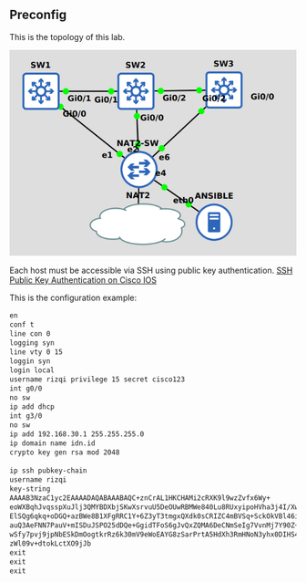 

## Preconfig

This is the topology of this lab.

![Topology](switches-playbook-lab-topology.png)

Each host must be accessible via SSH using public key authentication.
[SSH Public Key Authentication on Cisco IOS](https://networklessons.com/uncategorized/ssh-public-key-authentication-cisco-ios)

This is the configuration example:
```
en
conf t
line con 0 
logging syn
line vty 0 15
loggin syn
login local
username rizqi privilege 15 secret cisco123
int g0/0
no sw
ip add dhcp 
int g3/0
no sw
ip add 192.168.30.1 255.255.255.0
ip domain name idn.id
crypto key gen rsa mod 2048

ip ssh pubkey-chain
username rizqi
key-string
AAAAB3NzaC1yc2EAAAADAQABAAABAQC+znCrAL1HKCHAMi2cRXK9l9wzZvfx6Wy+
eoWXBqhJvqsspXuJlj3QMYBDXbjSKwXsrvuU5DeOUwRBMWe840Lu8RUxyipoHVha3j4I/XwU
ElSQg6qkq+oDGQ+azBWe8B1XFgRRC1Y+6Z3yT3tmgxQXdk0sCRIZC4mBVSq+SckOkVBl46iE
auQ3AeFNN7PauV+mISDuJSPO25dDQe+GgidTFoS6gJvQxZQMA6DeCNmSeIg7VvnMj7Y90Z+a
wSfy7pvj9jpNbESkDmOogtkrRz6k30mV9eWoEAYG8zSarPrtA5HdXh3RmHNoN3yhx0DIHS4W
zWl09v+dtokLctXO9jJb
exit
exit
exit
```

